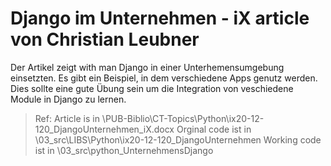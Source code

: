 # Django im Unternehmen - iX article von Christian Leubner

Der Artikel zeigt with man Django in einer Unterhemensumgebung einsetzten. Es gibt ein Beispiel, in dem verschiedene Apps genutz werden.
Dies sollte eine gute Übung sein um die Integration von veschiedene Module in Django zu lernen.

>Ref: 
Article is in \PUB-Biblio\CT-Topics\Python\ix20-12-120_DjangoUnternehmen_iX.docx
Orginal code ist in \03_src\LIBS\Python\ix20-12-120_DjangoUnternehmen
Working code ist in \03_src\python\_UnternehmensDjango
